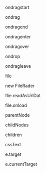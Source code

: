ondragstart

ondrag

ondragend

ondragenter

ondragover

ondrop

ondragleave


file

new FileRader

flie.readAsUrlDat

file.onload


parentNode

childNodes

children

cssText

e.target

e.currentTarget